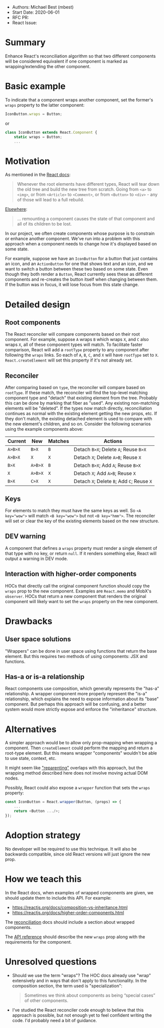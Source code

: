- Authors: Michael Best (mbest)
- Start Date: 2020-06-01
- RFC PR: 
- React Issue: 

# Summary

Enhance React's reconciliation algorithm so that two different components will be considered equivalent if one component is marked as wrapping/extending the other component.

# Basic example

To indicate that a component wraps another component, set the former's `wraps` property to the latter component:

```js
IconButton.wraps = Button;
```
or

```js
class IconButton extends React.Component {
    static wraps = Button;
    ...
```

# Motivation

As mentioned in the [React docs](https://reactjs.org/docs/reconciliation.html#elements-of-different-types):

> Whenever the root elements have different types, React will tear down the old tree and build the new tree from scratch. Going from `<a>` to `<img>`, or from `<Article>` to `<Comment>`, or from `<Button>` to `<div>` - any of those will lead to a full rebuild.

[Elsewhere](https://reactjs.org/docs/higher-order-components.html#dont-use-hocs-inside-the-render-method):

> ... remounting a component causes the state of that component and all of its children to be lost.

In our project, we often create components whose purpose is to constrain or enhance another component. We've run into a problem with this approach when a component needs to change how it's displayed based on some state. 

For example, suppose we have an `IconButton` for a button that just contains an icon, and an `ActionButton` for one that shows text and an icon, and we want to switch a button between these two based on some state. Even though they both render a `Button`, React currently sees these as different components and re-creates the button itself when changing between them. If the button was in focus, it will lose focus from this state change.

# Detailed design

## Root components

The React reconciler will compare components based on their root component. For example, suppose `A` wraps `B` which wraps `X`, and `C` also wraps `X`, all of these component types will match. To facilitate faster comparison, React will add a `rootType` property to any component after following the `wraps` links. So each of `A`, `B`, `C`, and `X` will have `rootType` set to `X`. `React.createElement` will set this property if it's not already set.

## Reconciler

After comparing based on `type`, the reconciler will compare based on `rootType`. If these match, the reconciler will find the top-level matching component type and "detach" that existing element from the tree. Probably this can be done by marking that fiber as "used". Any existing non-matching elements will be "deleted". If the types now match directly, reconciliation continues as normal with the existing element getting the new props, etc. If they don't match, the existing detached element is used to compare with the new element's children, and so on. Consider the following scenarios using the example components above:

Current | New | Matches | Actions
--- | --- | --- | ---
`A>B>X` | `B>X` | `B` | Detach `B>X`; Delete `A`; Reuse `B>X`
`A>B>X` | `X` | `X` | Detach `X`; Delete `A>B`; Reuse `X`
`B>X` | `A>B>X` | `B` | Detach `B>X`; Add `A`; Reuse `B>X`
`X` | `A>B>X` | `X` | Detach `X`; Add `A>B`; Reuse `X`
`B>X` | `C>X` | `X` | Detach `X`; Delete `B`; Add `C`; Reuse `X`

## Keys

For elements to match they must have the same keys as well. So `<A key="wow">` will match `<B key="wow">` but not `<B key="hmm">`. The reconciler will set or clear the key of the existing elements based on the new structure.

## DEV warning

A component that defines a `wraps` property must render a single element of that type with no key, or return `null`. If it renders something else, React will output a warning in DEV mode.

## Interaction with higher-order components

HOCs that directly call the original component function should copy the `wraps` prop to the new component. Examples are `React.memo` and MobX's `observer`. HOCs that return a new component that renders the original component will likely want to set the `wraps` property on the new component.

# Drawbacks

## User space solutions

"Wrappers" can be done in user space using functions that return the base element. But this requires two methods of using components: JSX and functions.

## Has-a or is-a relationship

React components use composition, which generally represents the "has-a" relationship. A wrapper component more properly represent the "is-a" relationship, which explains the need to expose information about its "base" component. But perhaps this approach will be confusing, and a better system would more strictly expose and enforce the "inheritance" structure.

# Alternatives

A simpler approach would be to allow only prop-mapping when wrapping a component. Then `createElement` could perform the mapping and return a root-type element. But this means wrapper "components" wouldn't be able to use state, context, etc.

It might seem like ["reparenting"](https://github.com/reactjs/rfcs/pull/34) overlaps with this approach, but the wrapping method described here does not involve moving actual DOM nodes.

Possibly, React could also expose a `wrapper` function that sets the `wraps` property:

```js
const IconButton = React.wrapper(Button, (props) => {
    ...
    return <Button .../>;
});
```

# Adoption strategy

No developer will be required to use this technique. It will also be backwards compatible, since old React versions will just ignore the new prop.

# How we teach this

In the React docs, when examples of wrapped components are given, we should update them to include this API. For example:

- https://reactjs.org/docs/composition-vs-inheritance.html
- https://reactjs.org/docs/higher-order-components.html

The [reconciliation](https://reactjs.org/docs/reconciliation.html) docs should include a section about wrapped components.

The [API reference](https://reactjs.org/docs/react-component.html) should describe the new `wraps` prop along with the requirements for the component.

# Unresolved questions

 - Should we use the term "wraps"? The HOC docs already use "wrap" extensively and in ways that don't apply to this functionality. In the composition section, the term used is "specialization":
   > Sometimes we think about components as being “special cases” of other components.

- I've studied the React reconciler code enough to believe that this approach is possible, but not enough yet to feel confident writing the code. I'd probably need a bit of guidance. 
